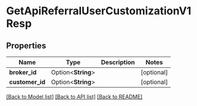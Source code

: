# GetApiReferralUserCustomizationV1Resp

## Properties

Name | Type | Description | Notes
------------ | ------------- | ------------- | -------------
**broker_id** | Option<**String**> |  | [optional]
**customer_id** | Option<**String**> |  | [optional]

[[Back to Model list]](../README.md#documentation-for-models) [[Back to API list]](../README.md#documentation-for-api-endpoints) [[Back to README]](../README.md)


